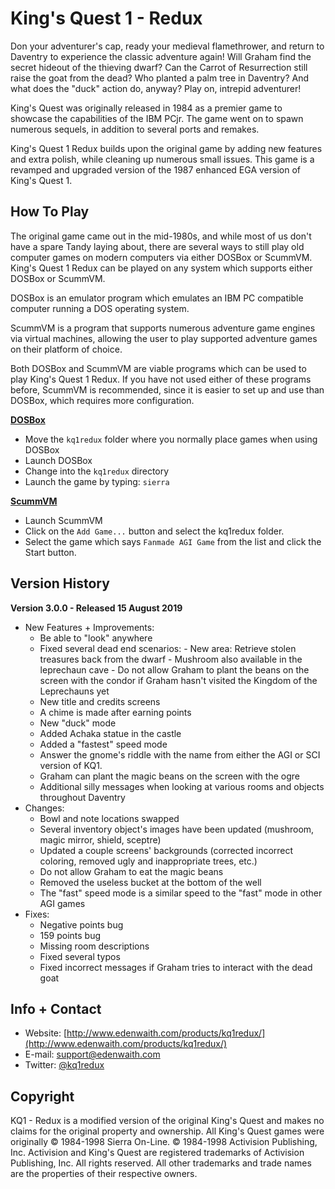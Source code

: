 # King's Quest 1 - Redux

Don your adventurer's cap, ready your medieval flamethrower, and return to Daventry to experience the classic adventure again! Will Graham find the secret hideout of the thieving dwarf? Can the Carrot of Resurrection still raise the goat from the dead? Who planted a palm tree in Daventry? And what does the "duck" action do, anyway? Play on, intrepid adventurer!

King's Quest was originally released in 1984 as a premier game to showcase the capabilities of the IBM PCjr. The game went on to spawn numerous sequels, in addition to several ports and remakes.

King's Quest 1 Redux builds upon the original game by adding new features and extra polish, while cleaning up numerous small issues. This game is a revamped and upgraded version of the 1987 enhanced EGA version of King's Quest 1.


## How To Play

The original game came out in the mid-1980s, and while most of us don't have a spare Tandy laying about, there are several ways to still play old computer games on modern computers via either DOSBox or ScummVM. King's Quest 1 Redux can be played on any system which supports either DOSBox or ScummVM.

DOSBox is an emulator program which emulates an IBM PC compatible computer running a DOS operating system.

ScummVM is a program that supports numerous adventure game engines via virtual machines, allowing the user to play supported adventure games on their platform of choice. 

Both DOSBox and ScummVM are viable programs which can be used to play King's Quest 1 Redux.  If you have not used either of these programs before, ScummVM is recommended, since it is easier to set up and use than DOSBox, which requires more configuration.

**[DOSBox](https://www.dosbox.com/)**  
- Move the `kq1redux` folder where you normally place games when using DOSBox
- Launch DOSBox
- Change into the `kq1redux` directory
- Launch the game by typing: `sierra`

**[ScummVM](https://www.scummvm.org/)**  
- Launch ScummVM
- Click on the `Add Game...` button and select the kq1redux folder.
- Select the game which says `Fanmade AGI Game` from the list and click the Start button.


## Version History

**Version 3.0.0 - Released 15 August 2019**

- New Features + Improvements:
	- Be able to "look" anywhere
	- Fixed several dead end scenarios:
			- New area: Retrieve stolen treasures back from the dwarf
			- Mushroom also available in the leprechaun cave
			- Do not allow Graham to plant the beans on the screen with the condor if Graham hasn't visited the Kingdom of the Leprechauns yet
	- New title and credits screens
	- A chime is made after earning points
	- New "duck" mode
	- Added Achaka statue in the castle
	- Added a "fastest" speed mode
	- Answer the gnome's riddle with the name from either the AGI or SCI version of KQ1.
	- Graham can plant the magic beans on the screen with the ogre
	- Additional silly messages when looking at various rooms and objects throughout Daventry
- Changes:
	- Bowl and note locations swapped
	- Several inventory object's images have been updated (mushroom, magic mirror, shield, sceptre)
	- Updated a couple screens' backgrounds (corrected incorrect coloring, removed ugly and inappropriate trees, etc.)
	- Do not allow Graham to eat the magic beans
	- Removed the useless bucket at the bottom of the well
	- The "fast" speed mode is a similar speed to the "fast" mode in other AGI games
- Fixes:
	- Negative points bug
	- 159 points bug
	- Missing room descriptions
	- Fixed several typos
	- Fixed incorrect messages if Graham tries to interact with the dead goat
	
	
## Info + Contact

- Website: [http://www.edenwaith.com/products/kq1redux/](http://www.edenwaith.com/products/kq1redux/)
- E-mail:  [support@edenwaith.com](support@edenwaith.com)
- Twitter: [@kq1redux](https://twitter.com/kq1redux)

## Copyright

KQ1 - Redux is a modified version of the original King's Quest and makes no claims for the original property and ownership.  All King's Quest games were originally © 1984-1998 Sierra On-Line. © 1984-1998 Activision Publishing, Inc. Activision and King's Quest are registered trademarks of Activision Publishing, Inc. All rights reserved. All other trademarks and trade names are the properties of their respective owners.